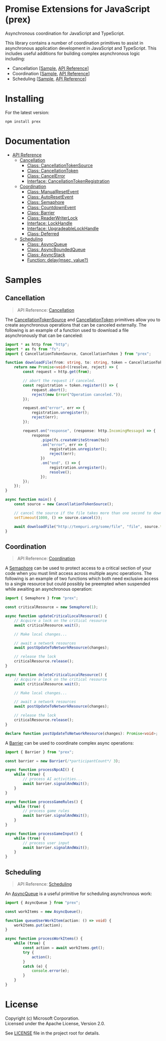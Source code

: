 <!--
Copyright (c) Microsoft Corporation.  
Licensed under the Apache License, Version 2.0.

See LICENSE file in the project root for details.
-->

# Promise Extensions for JavaScript (prex)
Asynchronous coordination for JavaScript and TypeScript.

This library contains a number of coordination primitives to assist in asynchronous application development in JavaScript and TypeScript.
This includes useful additions for building complex asynchronous logic including:

* Cancellation \[[Sample](#cancellation), [API Reference](docs/cancellation.md)\]
* Coordination \[[Sample](#coordination), [API Reference](docs/coordination.md)\]
* Scheduling \[[Sample](#scheduling), [API Reference](docs/scheduling.md)\]

# Installing

For the latest version:

```
npm install prex
```

# Documentation

* [API Reference](docs/index.md)
    * [Cancellation](docs/cancellation.md)
        * [Class: CancellationTokenSource](docs/cancellation.md#class-cancellationtokensource)
        * [Class: CancellationToken](docs/cancellation.md#class-cancellationtoken)
        * [Class: CancelError](docs/cancellation.md#class-cancelerror)
        * [Interface: CancellationTokenRegistration](docs/cancellation.md#interface-cancellationtokenregistration)
    * [Coordination](docs/coordination.md)
        * [Class: ManualResetEvent](docs/coordination.md#class-manualresetevent)
        * [Class: AutoResetEvent](docs/coordination.md#class-autoresetevent)
        * [Class: Semaphore](docs/coordination.md#class-semaphore)
        * [Class: CountdownEvent](docs/coordination.md#class-countdownevent)
        * [Class: Barrier](docs/coordination.md#class-barrier)
        * [Class: ReaderWriterLock](docs/coordination.md#class-readerwriterlock)
        * [Interface: LockHandle](docs/coordination.md#interface-lockhandle)
        * [Interface: UpgradeableLockHandle](docs/coordination.md#interface-upgradeablelockhandle)
        * [Class: Deferred](docs/coordination.md#class-deferred)
    * [Scheduling](docs/scheduling.md)
        * [Class: AsyncQueue](docs/scheduling.md#class-asyncqueue)
        * [Class: AsyncBoundedQueue](docs/scheduling.md#class-asyncboundedqueue)
        * [Class: AsyncStack](docs/scheduling.md#class-asyncstack)
        * [Function: delay(msec, value?)](docs/scheduling.md#function-delaymsec-value)

# Samples

## Cancellation
> API Reference: [Cancellation](docs/cancellation.md)

The [CancellationTokenSource](docs/cancellation.md#class-cancellationtokensource) and
[CancellationToken](docs/cancellation.md#class-cancellationtoken) primitives allow you to
create asynchronous operations that can be canceled externally. The following is an example
of a function used to download a file asynchronously that can be canceled:

```ts
import * as http from "http";
import * as fs from "fs";
import { CancellationTokenSource, CancellationToken } from "prex";

function downloadFile(from: string, to: string, token = CancellationToken.none) {
    return new Promise<void>((resolve, reject) => {
        const request = http.get(from);

        // abort the request if canceled.
        const registration = token.register(() => {
            request.abort();
            reject(new Error("Operation canceled."));
        });

        request.on("error", err => {
            registration.unregister();
            reject(err);
        });

        request.on("response", (response: http.IncomingMessage) => {
            response
                .pipe(fs.createWriteStream(to))
                .on("error", err => {
                    registration.unregister();
                    reject(err);
                })
                .on("end", () => {
                    registration.unregister();
                    resolve();
                });
        });
    });
}

async function main() {
    const source = new CancellationTokenSource();

    // cancel the source if the file takes more than one second to download
    setTimeout(1000, () => source.cancel());

    await downloadFile("http://tempuri.org/some/file", "file", source.token);
}
```

## Coordination
> API Reference: [Coordination](docs/coordination.md)

A [Semaphore](docs/coordination.md#class-semaphore) can be used to protect access to a critical
section of your code when you must limit access across multiple async operations. The following
is an example of two functions which both need exclusive access to a single resource but could
possibly be preempted when suspended while awaiting an asynchronous operation:

```ts
import { Semaphore } from "prex";

const criticalResource = new Semaphore(1);

async function updateCriticalLocalResource() {
    // Acquire a lock on the critical resource
    await criticalResource.wait();

    // Make local changes...

    // await a network resources
    await postUpdateToNetworkResource(changes);

    // release the lock
    criticalResource.release();
}

async function deleteCriticalLocalResource() {
    // Acquire a lock on the critical resource
    await criticalResource.wait();

    // Make local changes...

    // await a network resources
    await postUpdateToNetworkResource(changes);

    // release the lock
    criticalResource.release();
}

declare function postUpdateToNetworkResource(changes): Promise<void>;
```

A [Barrier](docs/coordination.md#class-barrier) can be used to coordinate complex async operations:

```ts
import { Barrier } from "prex";

const barrier = new Barrier(/*participantCount*/ 3);

async function processNpcAI() {
    while (true) {
        // process AI activities...
        await barrier.signalAndWait();
    }
}

async function processGameRules() {
    while (true) {
        // process game rules
        await barrier.signalAndWait();
    }
}

async function processGameInput() {
    while (true) {
        // process user input
        await barrier.signalAndWait();
    }
}

```

## Scheduling
> API Reference: [Scheduling](docs/scheduling.md)

An [AsyncQueue](docs/scheduling.md#class-asyncqueue) is a useful primitive for scheduling
asynchronous work:

```ts
import { AsyncQueue } from "prex";

const workItems = new AsyncQueue();

function queueUserWorkItem(action: () => void) {
    workItems.put(action);
}

async function processWorkItems() {
    while (true) {
        const action = await workItems.get();
        try {
            action();
        }
        catch (e) {
            console.error(e);
        }
    }
}
```

# License
Copyright (c) Microsoft Corporation.  
Licensed under the Apache License, Version 2.0.

See [LICENSE](LICENSE) file in the project root for details.
